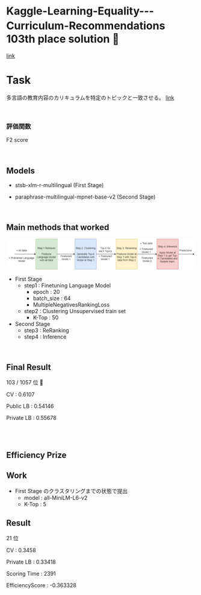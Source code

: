 # Kaggle-Learning-Equality---Curriculum-Recommendations　103th place solution 🥉

[link](https://www.kaggle.com/competitions/learning-equality-curriculum-recommendations)

# Task
多言語の教育内容のカリキュラムを特定のトピックと一致させる。 [link](https://www.youtube.com/watch?v=6tq3tGihQhY)

<br />

### 評価関数
F2 score

<br />

## Models
- stsb-xlm-r-multilingual (First Stage)

- paraphrase-multilingual-mpnet-base-v2 (Second Stage)

<br />

## Main methods that worked
![全体像](img/work.png "全体像")

- First Stage
  - step1 : Finetuning Language Model
    - epoch : 20
    - batch_size : 64
    - MultipleNegativesRankingLoss
  - step2 : Clustering Unsupervised train set
    - K-Top : 50
- Second Stage
   - step3 : ReRanking
   - step4 : Inference
   
 

<br />

## Final Result

103 / 1057 位  🥉

CV : 0.6107

Public LB : 0.54146

Private LB : 0.55678


<br />
<br />

## Efficiency Prize

## Work

- First Stage のクラスタリングまでの状態で提出
  - model : all-MiniLM-L6-v2
  - K-Top : 5
 
## Result

21 位

CV : 0.3458

Private LB : 0.33418

Scoring Time : 	2391

EfficiencyScore : -0.363328

